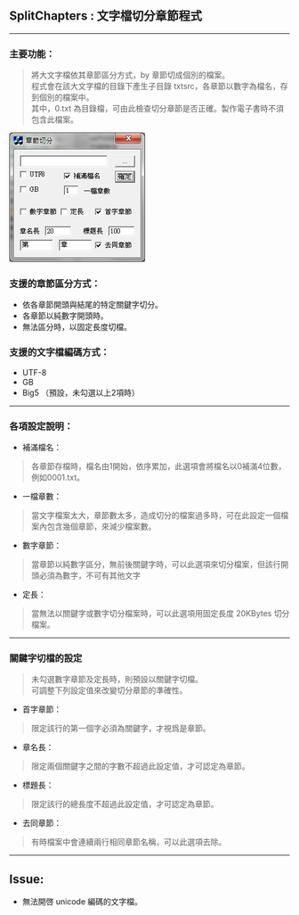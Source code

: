 ﻿## SplitChapters : 文字檔切分章節程式
----------------------------------------

### 主要功能：
> 將大文字檔依其章節區分方式，by 章節切成個別的檔案。  
> 程式會在該大文字檔的目錄下產生子目錄 txtsrc，各章節以數字為檔名，存到個別的檔案中。  
> 其中，0.txt 為目錄檔，可由此檢查切分章節是否正確。製作電子書時不須包含此檔案。  

![SplitChapters](./maindlg.jpg)

### 支援的章節區分方式：
   * 依各章節開頭與結尾的特定關鍵字切分。
   * 各章節以純數字開頭時。
   * 無法區分時，以固定長度切檔。

### 支援的文字檔編碼方式：
 - UTF-8
 - GB
 - Big5 （預設，未勾選以上2項時）

----------------------------------------

### 各項設定說明：  

- 補滿檔名： 
> 各章節存檔時，檔名由1開始，依序累加，此選項會將檔名以0補滿4位數，例如0001.txt。

- 一檔章數： 
> 當文字檔案太大，章節數太多，造成切分的檔案過多時，可在此設定一個檔案內包含幾個章節，來減少檔案數。

- 數字章節：
> 當章節以純數字區分，無前後關鍵字時，可以此選項來切分檔案，但該行開頭必須為數字，不可有其他文字

- 定長：
> 當無法以關鍵字或數字切分檔案時，可以此選項用固定長度 20KBytes 切分檔案。

----------------------------------------

### 關鍵字切檔的設定
> 未勾選數字章節及定長時，則預設以關鍵字切檔。  
> 可調整下列設定值來改變切分章節的準確性。

- 首字章節：
> 限定該行的第一個字必須為關鍵字，才視爲是章節。

- 章名長：
> 限定兩個關鍵字之間的字數不超過此設定值，才可認定為章節。

- 標題長：
> 限定該行的總長度不超過此設定值，才可認定為章節。

- 去同章節：
> 有時檔案中會連續兩行相同章節名稱，可以此選項去除。

----------------------------------------

## Issue:  
- 無法開啓 unicode 編碼的文字檔。

